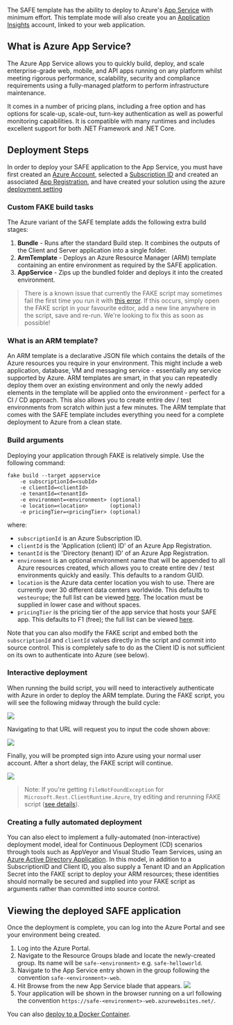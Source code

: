 The SAFE template has the ability to deploy to Azure's [App Service](https://azure.microsoft.com/en-us/services/app-service/) with minimum effort. This template mode will also create you an [Application Insights](https://azure.microsoft.com/en-us/services/application-insights/) account, linked to your web application.

## What is Azure App Service?

The Azure App Service allows you to quickly build, deploy, and scale enterprise-grade web, mobile, and API apps running on any platform whilst meeting rigorous performance, scalability, security and compliance requirements using a fully-managed platform to perform infrastructure maintenance.

It comes in a number of pricing plans, including a free option and has options for scale-up, scale-out, turn-key authentication as well as powerful monitoring capabilities. It is compatible with many runtimes and includes excellent support for both .NET Framework and .NET Core.

## Deployment Steps

In order to deploy your SAFE application to the App Service, you must have first created an [Azure Account](template-azure-registration.md#creating-an-azure-account), selected a [Subscription ID](template-azure-registration.md#selecting-a-subscription) and created an associated [App Registration](template-azure-registration.md#creating-an-app-registration), and have created your solution using the azure [deployment setting](template-overview.md#Deploy)

### Custom FAKE build tasks

The Azure variant of the SAFE template adds the following extra build stages:

1. **Bundle** - Runs after the standard Build step. It combines the outputs of the Client and Server application into a single folder.
1. **ArmTemplate** - Deploys an Azure Resource Manager (ARM) template containing an entire environment as required by the SAFE application.
1. **AppService** - Zips up the bundled folder and deploys it into the created environment.

> There is a known issue that currently the FAKE script may sometimes fail the first time you run it with [this error](https://github.com/SAFE-Stack/SAFE-template/pull/65#issuecomment-385619990). If this occurs, simply open the FAKE script in your favourite editor, add a new line anywhere in the script, save and re-run. We're looking to fix this as soon as possible!

### What is an ARM template?

An ARM template is a declarative JSON file which contains the details of the Azure resources you require in your environment. This might include a web application, database, VM and messaging service - essentially any service supported by Azure. ARM templates are smart, in that you can repeatedly deploy them over an existing environment and only the newly added elements in the template will be applied onto the environment - perfect for a CI / CD approach. This also allows you to create entire dev / test environments from scratch within just a few minutes. The ARM template that comes with the SAFE template includes everything you need for a complete deployment to Azure from a clean state.

### Build arguments

Deploying your application through FAKE is relatively simple. Use the following command:
```
fake build --target appservice
    -e subscriptionId=<subId>
    -e clientId=<clientId>
    -e tenantId=<tenantId>
    -e environment=<environment> (optional)
    -e location=<location>       (optional)
    -e pricingTier=<pricingTier> (optional)
```
where:

* `subscriptionId` is an Azure Subscription ID.
* `clientId` is the 'Application (client) ID' of an Azure App Registration.
* `tenantId` is the 'Directory (tenant) ID' of an Azure App Registration.
* `environment` is an optional environment name that will be appended to all Azure resources created, which allows you to create entire dev / test environments quickly and easily. This defaults to a random GUID.
* `location` is the Azure data center location you wish to use. There are currently over 30 different data centers worldwide. This defaults to `westeurope`; the full list can be viewed [here](https://blogs.msdn.microsoft.com/uk_faculty_connection/2016/09/19/azure-data-centers-and-regions/). The location must be supplied in lower case and without spaces.
* `pricingTier` is the pricing tier of the app service that hosts your SAFE app. This defaults to F1 (free); the full list can be viewed [here](https://azure.microsoft.com/en-us/pricing/details/app-service/).

Note that you can also modify the FAKE script and embed both the `subscriptionId` and `clientId` values directly in the script and commit into source control. This is completely safe to do as the Client ID is not sufficient on its own to authenticate into Azure (see below).

### Interactive deployment

When running the build script, you will need to interactively authenticate with Azure in order to deploy the ARM template. During the FAKE script, you will see the following midway through the build cycle:

![](img/deploy-appservice-5.png)

Navigating to that URL will request you to input the code shown above:

![](img/deploy-appservice-6.png)

Finally, you will be prompted sign into Azure using your normal user account. After a short delay, the FAKE script will continue.

![](img/deploy-appservice-7.png)

> Note: If you're getting `FileNotFoundException` for `Microsoft.Rest.ClientRuntime.Azure`, try editing and rerunning FAKE script ([see details](https://github.com/SAFE-Stack/SAFE-template/pull/65#issuecomment-385621229)).

### Creating a fully automated deployment

You can also elect to implement a fully-automated (non-interactive) deployment model, ideal for Continuous Deployment (CD) scenarios through tools such as AppVeyor and Visual Studio Team Services, using an [Azure Active Directory Application](https://docs.microsoft.com/en-us/azure/azure-resource-manager/resource-group-create-service-principal-portal#create-an-azure-active-directory-application). In this model, in addition to a SubscriptionID and Client ID, you also supply a Tenant ID and an Application Secret into the FAKE script to deploy your ARM resources; these identities should normally be secured and supplied into your FAKE script as arguments rather than committed into source control.

## Viewing the deployed SAFE application

Once the deployment is complete, you can log into the Azure Portal and see your environment being created.

1. Log into the Azure Portal.
1. Navigate to the Resource Groups blade and locate the newly-created group. Its name will be `safe-<environment>` e.g. `safe-helloworld`.
1. Navigate to the App Service entry shown in the group following the convention `safe-<environment>-web`.
1. Hit Browse from the new App Service blade that appears.
![](img/deploy-appservice-8.png)
1. Your application will be shown in the browser running on a url following the convention `https://safe-<environment>-web.azurewebsites.net/`.

You can also [deploy to a Docker Container](template-docker.md).